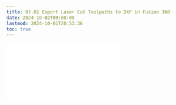 ```yaml
---
title: 07.02 Export Laser Cut Toolpaths to DXF in Fusion 360
date: 2024-10-02T09:00:00
lastmod: 2024-10-01T20:53:36
toc: true
---
```


![Link to included file content](../../../../3d-modeling/fusion-360/export-laser-cut-toolpaths-to-dxf-fusion-360.md)
